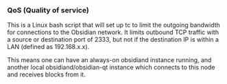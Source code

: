 ### QoS (Quality of service) ###

This is a Linux bash script that will set up tc to limit the outgoing bandwidth for connections to the Obsidian network. It limits outbound TCP traffic with a source or destination port of 2333, but not if the destination IP is within a LAN (defined as 192.168.x.x).

This means one can have an always-on obsidiand instance running, and another local obsidiand/obsidian-qt instance which connects to this node and receives blocks from it.
